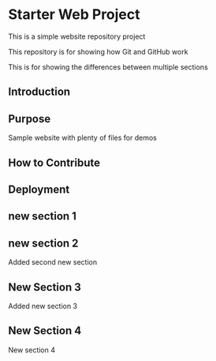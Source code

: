 # Starter Web Project

This is a simple website repository project

This repository is for showing how Git and GitHub work

This is for showing the differences between multiple sections

## Introduction

## Purpose

Sample website with plenty of files for demos

## How to Contribute

## Deployment

## new section 1

## new section 2
Added second new section

## New Section 3
Added new section 3

## New Section 4
New section 4